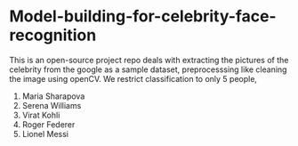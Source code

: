 # Model-building-for-celebrity-face-recognition
This is an open-source project repo deals with extracting the pictures of the celebrity from the google as a sample dataset, preprocesssing like cleaning the image using openCV.
We restrict classification to only 5 people,
1. Maria Sharapova
2. Serena Williams
3. Virat Kohli
4. Roger Federer
5. Lionel Messi
